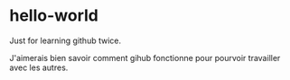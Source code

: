 # hello-world
Just for learning github twice.

J'aimerais bien savoir comment gihub fonctionne pour pourvoir travailler avec les autres.
